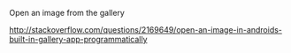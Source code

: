 Open an image from the gallery

http://stackoverflow.com/questions/2169649/open-an-image-in-androids-built-in-gallery-app-programmatically